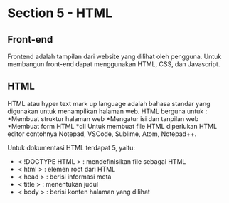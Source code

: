# Section 5 - HTML
## Front-end
Frontend adalah tampilan dari website yang dilihat oleh pengguna. Untuk membangun front-end dapat menggunakan HTML, CSS, dan Javascript.
## HTML
HTML atau hyper text mark up language adalah bahasa standar yang digunakan untuk menampilkan halaman web. HTML berguna untuk :
  *Membuat struktur halaman web
  *Mengatur isi dan tanpilan web
  *Membuat form HTML
  *dll
 Untuk membuat file HTML diperlukan HTML editor contohnya Notepad, VSCode, Sublime, Atom, Notepad++.
 
 Untuk dokumentasi HTML terdapat 5, yaitu:
  - < !DOCTYPE HTML > : mendefinisikan file sebagai HTML
  - < html > : elemen root dari HTML
  - < head > : berisi informasi meta 
  - < title > : menentukan judul
  - < body > : berisi konten halaman yang dilihat
